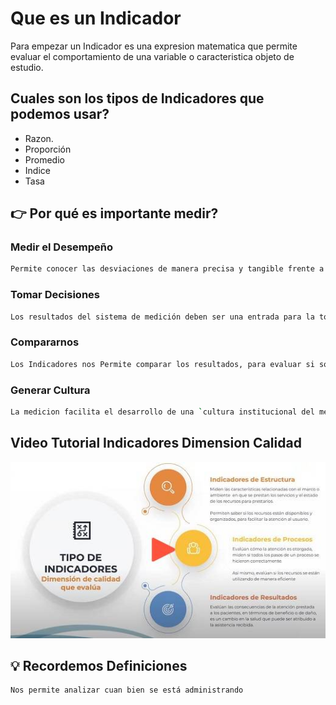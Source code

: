 # Que es un Indicador

Para empezar un Indicador es una expresion matematica que permite evaluar el comportamiento de una variable o caracteristica objeto de estudio.

## **Cuales son los tipos de Indicadores que podemos usar?**
- Razon. 
- Proporción
- Promedio
- Indice
- Tasa

## **👉 Por qué es importante medir?**

### **Medir el Desempeño**
```bash
Permite conocer las desviaciones de manera precisa y tangible frente a las metas propuestas y facilita conocer sus causas.
```
### **Tomar Decisiones**
```bash
Los resultados del sistema de medición deben ser una entrada para la toma de decisiones y los procesos de mejoramiento institucional.
```

### **Compararnos**
```bash
Los Indicadores nos Permite comparar los resultados, para evaluar si somos eficientes, eficaces y efectivos.
```

### **Generar Cultura**
```bash
La medicion facilita el desarrollo de una `cultura institucional del mejoramiento basado en hechos y datos`.
```

## Video Tutorial Indicadores Dimension Calidad
[![YouTube Video](https://raw.githubusercontent.com/rizagal/predcitivocronicas/main/indicadoresdimcalidad.jpg)](https://www.youtube.com/watch?v=cUw-rOYt1pE&t=58s)

## **💡 Recordemos Definiciones**
```bash
Nos permite analizar cuan bien se está administrando
```
